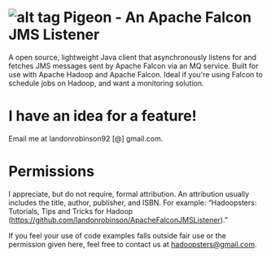 ![alt tag](http://hortonworks.com/wp-content/uploads/2013/09/falcon-logo.png) 
Pigeon - An Apache Falcon JMS Listener
=================
A open source, lightweight Java client that asynchronously listens for and fetches JMS messages sent by Apache Falcon via an MQ service. Built for use with Apache Hadoop and Apache Falcon. Ideal if you're using Falcon to schedule jobs on Hadoop, and want a monitoring solution.

I have an idea for a feature!
=================
Email me at landonrobinson92 [@] gmail.com.

Permissions
=================
I appreciate, but do not require, formal attribution. An attribution usually includes the title, author, publisher, and ISBN. For example: “Hadoopsters: Tutorials, Tips and Tricks for Hadoop (https://github.com/landonrobinson/ApacheFalconJMSListener).”

If you feel your use of code examples falls outside fair use or the permission given here, feel free to contact us at hadoopsters@gmail.com.
